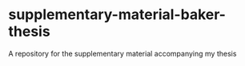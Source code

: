# supplementary-material-baker-thesis
A repository for the supplementary material accompanying my thesis
